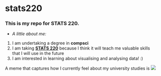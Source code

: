 # stats220

### This is my repo for **STATS 220.**

* *A little about me:*

1. I am undertaking a degree in **compsci**
2. I am taking [**STATS 220**](https://courseoutline.auckland.ac.nz/dco/course/STATS/220/1213) because I think it will teach me valuable skills that I will use in the future
3. I am interested in learning about visualising and analysing data! :)

A meme that captures how I currently feel about my university studies is ![](https://media1.tenor.com/m/Hb9GOCvBVUkAAAAd/chopped-chin-chopped.gif)
